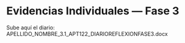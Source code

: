 # Evidencias Individuales — Fase 3
Sube aquí el diario: APELLIDO_NOMBRE_3.1_APT122_DIARIOREFLEXIONFASE3.docx